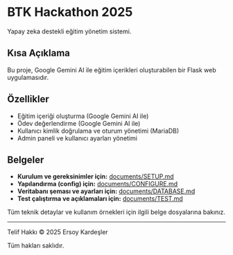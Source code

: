 # BTK Hackathon 2025

Yapay zeka destekli eğitim yönetim sistemi.

## Kısa Açıklama

Bu proje, Google Gemini AI ile eğitim içerikleri oluşturabilen bir Flask web uygulamasıdır.

## Özellikler
- Eğitim içeriği oluşturma (Google Gemini AI ile)
- Ödev değerlendirme (Google Gemini AI ile)
- Kullanıcı kimlik doğrulama ve oturum yönetimi (MariaDB)
- Admin paneli ve kullanıcı ayarları yönetimi

## Belgeler

- **Kurulum ve gereksinimler için:** [documents/SETUP.md](documents/SETUP.md)
- **Yapılandırma (config) için:** [documents/CONFIGURE.md](documents/CONFIGURE.md)
- **Veritabanı şeması ve ayarları için:** [documents/DATABASE.md](documents/DATABASE.md)
- **Test çalıştırma ve açıklamaları için:** [documents/TEST.md](documents/TEST.md)

Tüm teknik detaylar ve kullanım örnekleri için ilgili belge dosyalarına bakınız.

---

Telif Hakkı © 2025 Ersoy Kardeşler

Tüm hakları saklıdır.
